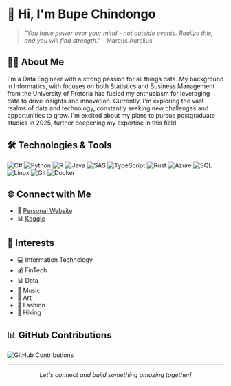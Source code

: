 # 👋 Hi, I'm Bupe Chindongo

> *"You have power over your mind - not outside events. Realize this, and you will find strength."* - Marcus Aurelius

## 👨‍💻 About Me
I'm a Data Engineer with a strong passion for all things data. My background in Informatics, with focuses on both Statistics and Business Management from the University of Pretoria has fueled my enthusiasm for leveraging data to drive insights and innovation. Currently, I'm exploring the vast realms of data and technology, constantly seeking new challenges and opportunities to grow. I'm excited about my plans to pursue postgraduate studies in 2025, further deepening my expertise in this field.

## 🛠️ Technologies & Tools
<p align="left">
  <img src="https://img.shields.io/badge/-C%23-239120?style=for-the-badge&logo=c-sharp&logoColor=white" alt="C#" />
  <img src="https://img.shields.io/badge/-Python-3776AB?style=for-the-badge&logo=python&logoColor=white" alt="Python" />
  <img src="https://img.shields.io/badge/-R-276DC3?style=for-the-badge&logo=r&logoColor=white" alt="R" />
  <img src="https://img.shields.io/badge/-Java-007396?style=for-the-badge&logo=java&logoColor=white" alt="Java" />
  <img src="https://img.shields.io/badge/-SAS-1C84C6?style=for-the-badge&logo=sas&logoColor=white" alt="SAS" />
  <img src="https://img.shields.io/badge/-TypeScript-007ACC?style=for-the-badge&logo=typescript&logoColor=white" alt="TypeScript" />
  <img src="https://img.shields.io/badge/-Rust-000000?style=for-the-badge&logo=rust&logoColor=white" alt="Rust" />
  <img src="https://img.shields.io/badge/-Azure-0089D6?style=for-the-badge&logo=microsoft-azure&logoColor=white" alt="Azure" />
  <img src="https://img.shields.io/badge/-SQL-4479A1?style=for-the-badge&logo=mysql&logoColor=white" alt="SQL" />
  <img src="https://img.shields.io/badge/-Linux-FCC624?style=for-the-badge&logo=linux&logoColor=black" alt="Linux" />
  <img src="https://img.shields.io/badge/-Git-F05032?style=for-the-badge&logo=git&logoColor=white" alt="Git" />
  <img src="https://img.shields.io/badge/-Docker-2496ED?style=for-the-badge&logo=docker&logoColor=white" alt="Docker" />
</p>

## 🌐 Connect with Me
- 💼 [Personal Website](https://BupeChindongo.Netlify.App)
- 📊 [Kaggle](https://www.kaggle.com/YourKaggleUsername)

## 🎯 Interests
- 💻 Information Technology
- 💰 FinTech
- 📊 Data
- 🎵 Music
- 🎨 Art
- 👗 Fashion
- 🥾 Hiking

## 📊 GitHub Contributions

![GitHub Contributions](https://github-readme-streak-stats.herokuapp.com/?user=BupeChindongo&theme=radical)

---

<p align="center">
  <i>Let's connect and build something amazing together!</i>
</p>
